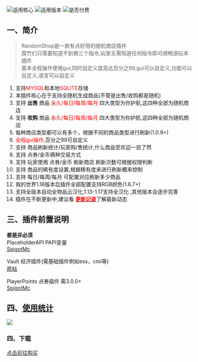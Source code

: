 ![适用核心](https://img.shields.io/badge/适用核心-Spigot|Folia-blue)
![适用版本](https://img.shields.io/badge/适用版本-1.7.x--1.20.x-blue)
![是否付费](https://img.shields.io/badge/是否付费-是-blue)

## 一、简介

> RandomShop是一款有点好用的随机商店插件   
> 腐竹们只需要知道不到俩三个指令,玩家无需知道任何指令即可顺畅游玩本插件  
> 基本全程操作使用gui,同时自定义度高达百分之99,gui可以自定义,功能可以自定义,语言可以自定义

1. 支持<font color=red>MYSQL</font>和本地<font color=red>SQLITE</font>存储
2. 本插件核心在于支持全随机生成商品(不管是出售/收购都是随机)
3. 支持 **出售** 商品 <font color=red>永久/每日/每周/每月</font> 四大类型为你护航,这四种全部为随机商店
4. 支持 **收购** 商品 <font color=red>永久/每日/每周/每月</font> 四大类型为你护航,这四种全部为随机商店
5. 每种商店类型都可以有多个，根据不同的商品类型进行刷新(1.0.9+)
6. <font color=red>全程gui操作</font>,百分之99可自定义
7. 支持 商品刷新统计/玩家购/售统计,什么商品受欢迎一目了然
8. 支持 点券/金币俩种交易方式
9. 支持 玩家使用 点券/金币 刷新商店 刷新次数可根据权限判断
10. 支持 商品的稀有度设置,根据稀有度来进行刷新概率控制
11. 支持 每日/每周/每月 可配置对应刷新多少商品
12. 我的世界1.16版本后插件全部配置支持RGB颜色(1.6.7+)
13. 支持全版本自动全物品云汉化,1.13-1.17支持全汉化 ,其他版本会逐步完善
14. 插件在不断更新中,建议看 [**<font color=red>更新记录</font>**](/wiki/RandomShop/log)了解最新动态

## 三、插件前置说明

**都是非必须**  
PlaceholderAPI PAPI变量  
[SpigotMc](https://www.spigotmc.org/resources/placeholderapi.6245/)

Vault 经济插件(需基础插件例如ess，cmi等)    
[原帖](https://www.spigotmc.org/resources/34315)

PlayerPoints 点券插件 需3.0.0+    
[SpigotMc](https://www.spigotmc.org/resources/80745/)

## 四、[使用统计](https://bstats.org/plugin/bukkit/RandomShop/18238)

![](https://bstats.org/signatures/bukkit/RandomShop.svg)

### 四、下载

[点击前往购买](https://afdian.net/item/6832a6e4e11311edacf152540025c377)  
